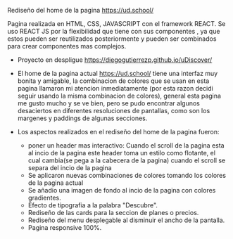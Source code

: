 Rediseño del home de la pagina https://ud.school/

Pagina realizada en HTML, CSS, JAVASCRIPT con el framework REACT.
Se uso REACT JS por la flexibilidad que tiene con sus componentes , 
ya que estos pueden ser reutilizados posteriormente y pueden ser combinados para crear componentes mas complejos.

- Proyecto en despligue https://diegogutierrezp.github.io/uDiscover/

- El home de la pagina actual https://ud.school/ tiene una interfaz muy bonita y amigable, 
  la combinacion de colores que se usan en esta pagina llamaron mi atencion inmediatamente 
  (por esta razon decidi seguir usando la misma combinacion de colores),  general esta pagina me gusto mucho y se ve bien, 
  pero se pudo encontrar algunos desaciertos en diferentes resoluciones de pantallas, como son los margenes y paddings de algunas secciones.
  
- Los aspectos realizados en el rediseño del home de la pagina fueron: 
  - poner un header mas interactivo: Cuando el scroll de la pagina esta al incio de la pagina este header toma un estilo como flotante, 
    el cual cambia(se pega a la cabecera de la pagina) cuando el scroll se separa del incio de la pagina 
  - Se aplicaron nuevas combinaciones de colores tomando los colores de la pagina actual
  - Se añadio una imagen de fondo al incio de la pagina con colores gradientes.
  - Efecto de tipografia a la palabra "Descubre".
  - Rediseño de las cards para la seccion de planes o precios.
  - Rediseño del menu desplegable al disminuir el ancho de la pantalla.
  - Pagina responsive 100%.

